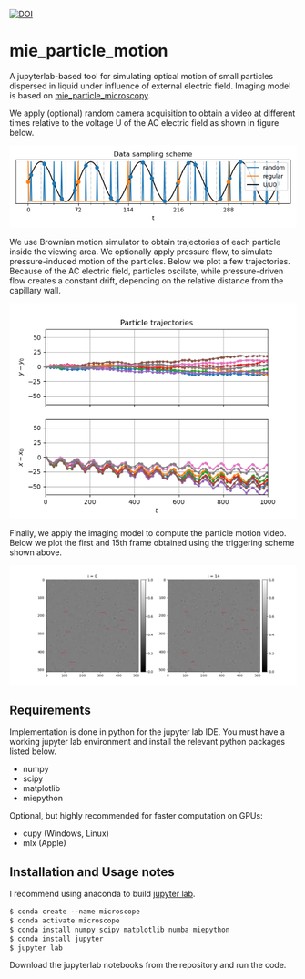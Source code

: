 [![DOI](https://zenodo.org/badge/1071310148.svg)](https://doi.org/10.5281/zenodo.17285112)

# mie_particle_motion

A jupyterlab-based tool for simulating optical motion of small particles dispersed in liquid under influence of external electric field. Imaging model is based on [mie_particle_microscopy](https://github.com/andrej5elin/mie_particle_microscopy).

We apply (optional) random camera acquisition to obtain a video at different times relative to the voltage U of the AC electric field as shown in figure below.

![alttext](https://github.com/andrej5elin/mie_particle_motion/blob/main/sampling.png?raw=true)

We use Brownian motion simulator to obtain trajectories of each particle inside the viewing area. We optionally apply pressure flow, to simulate pressure-induced motion of the particles. Below we plot a few trajectories. Because of the AC electric field, particles oscilate, while pressure-driven flow creates a constant drift, depending on the relative distance from the capillary wall.

![alttext](https://github.com/andrej5elin/mie_particle_motion/blob/main/trajectories.png?raw=true)


Finally, we apply the imaging model to compute the particle motion video. Below we plot the first and 15th frame obtained using the triggering scheme shown above.

![alttext](https://github.com/andrej5elin/mie_particle_motion/blob/main/particle_video.png?raw=true)



## Requirements

Implementation is done in python for the jupyter lab IDE. You must have a working jupyter lab environment and install the relevant python packages listed below.

* numpy
* scipy
* matplotlib
* miepython

Optional, but highly recommended for faster computation on GPUs:

* cupy (Windows, Linux)
* mlx (Apple)

## Installation and Usage notes

I recommend using anaconda to build [jupyter lab](https://jupyter.org/install).

```console
$ conda create --name microscope
$ conda activate microscope
$ conda install numpy scipy matplotlib numba miepython
$ conda install jupyter
$ jupyter lab
```

Download the jupyterlab notebooks from the repository and run the code.

